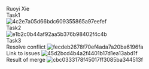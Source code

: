 Ruoyi Xie  
Task1  
![4c2e7a05d66bdc609355865a97eefef](https://github.com/xieruoyi/ECE444-F2023-Assignment1/assets/105222584/dba8fe83-c801-4663-ac44-1fbad41b7b75)  
Task2  
![e1b2c0b44af92aa5b376b98402f4c4b](https://github.com/xieruoyi/ECE444-F2023-Assignment1/assets/105222584/d7bd695a-d716-468c-93b5-6911693f0027)  
Task3  
Resolve conflict
![fecdeb2678f70ef4ada7a20ba6196fa](https://github.com/xieruoyi/ECE444-F2023-Assignment1/assets/105222584/f5e5c870-abdc-4750-8143-98b380d831ed)  
Link to issues
![45d2bcd4b4a2f4401b17d1ea13abd1f](https://github.com/xieruoyi/ECE444-F2023-Assignment1/assets/105222584/c4ed3fd1-4f7c-4e26-a53f-66f18a8ef157)  
Result of merge
![cbc0333178f45017ff3085ba344513f](https://github.com/xieruoyi/ECE444-F2023-Assignment1/assets/105222584/6f009ea9-ef18-46cb-88e4-2fbea1346a7d)  

